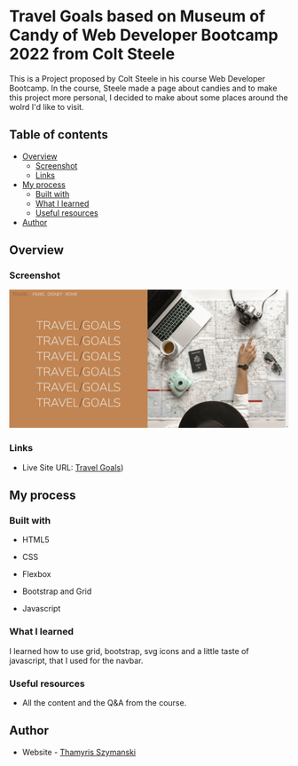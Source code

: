 # Travel Goals based on Museum of Candy of Web Developer Bootcamp 2022 from Colt Steele

This is a Project proposed by Colt Steele in his course Web Developer Bootcamp. In the course, Steele made a page about candies and to make this project more personal, I decided to make about some places around the wolrd I'd like to visit. 

## Table of contents

- [Overview](#overview)
  - [Screenshot](#screenshot)
  - [Links](#links)
- [My process](#my-process)
  - [Built with](#built-with)
  - [What I learned](#what-i-learned)
  - [Useful resources](#useful-resources)
- [Author](#author)

## Overview

### Screenshot

![](./screenshot.JPG)

### Links

- Live Site URL: [Travel Goals](https://thamyrix-travel-goals.netlify.app/))

## My process

### Built with

- HTML5

- CSS

- Flexbox

- Bootstrap and Grid

- Javascript 

  

### What I learned

I learned how to use grid, bootstrap, svg icons and a little taste of javascript, that I used for the navbar.

### Useful resources

- All the content and the Q&A from the course.

## Author

- Website - [Thamyris Szymanski](https://github.com/thamyrix)

  
